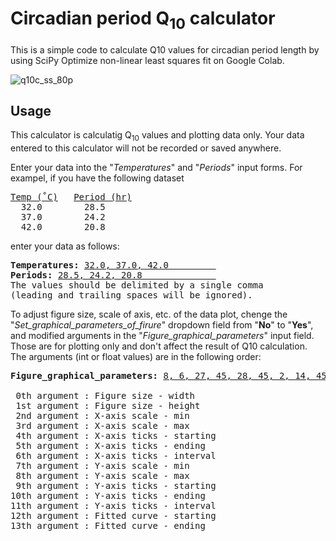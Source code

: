 # Circadian period Q<sub>10</sub> calculator
This is a simple code to calculate Q10 values for circadian period length by using SciPy Optimize non-linear least squares fit on Google Colab.

![q10c_ss_80p](https://user-images.githubusercontent.com/101025597/157003902-737a4096-d741-494e-b4b9-74103bb56a45.png)

## Usage

This calculator is calculatig Q<sub>10</sub> values and plotting data only. Your data entered to this calculator will not be recorded or saved anywhere.

Enter your data into the "<i>Temperatures</i>" and "<i>Periods</i>" input forms.
For exampel, if you have the following dataset

<pre><ins>Temp (˚C)</ins>   <ins>Period (hr)</ins>
  32.0        28.5
  37.0        24.2
  42.0        20.8</pre>
enter your data as follows:
<pre><b>Temperatures:</b> <ins>32.0, 37.0, 42.0         </ins>
<b>Periods:</b> <ins>28.5, 24.2, 20.8              </ins>
The values should be delimited by a single comma
(leading and trailing spaces will be ignored).</pre>

To adjust figure size, scale of axis, etc. of the data plot, chenge the "<i>Set_graphical_parameters_of_firure</i>" dropdown field from "<b>No</b>" to "<b>Yes</b>", and modified arguments in the "<i>Figure_graphical_parameters</i>" input field. Those are for plotting only and don't affect the result of Q10 calculation. The arguments (int or float values) are in the following order:
<pre><b>Figure_graphical_parameters:</b> <ins>8, 6, 27, 45, 28, 45, 2, 14, 45, 14, 45, 2, 28, 43     </ins>

 0th argument : Figure size - width
 1st argument : Figure size - height
 2nd argument : X-axis scale - min
 3rd argument : X-axis scale - max
 4th argument : X-axis ticks - starting
 5th argument : X-axis ticks - ending
 6th argument : X-axis ticks - interval
 7th argument : Y-axis scale - min
 8th argument : Y-axis scale - max
 9th argument : Y-axis ticks - starting
10th argument : Y-axis ticks - ending
11th argument : Y-axis ticks - interval
12th argument : Fitted curve - starting
13th argument : Fitted curve - ending</pre>
